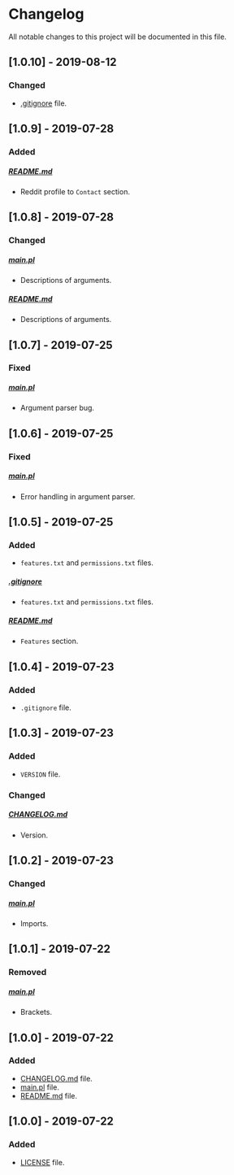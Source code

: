 # Changelog

All notable changes to this project will be documented in this file.

## [1.0.10] - 2019-08-12

### Changed

- [.gitignore](.gitignore) file.

## [1.0.9] - 2019-07-28

### Added

##### [README.md](README.md)

- Reddit profile to `Contact` section.

## [1.0.8] - 2019-07-28

### Changed

##### [main.pl](main.pl)

- Descriptions of arguments.

##### [README.md](README.md)

- Descriptions of arguments.

## [1.0.7] - 2019-07-25

### Fixed

##### [main.pl](main.pl)

- Argument parser bug.

## [1.0.6] - 2019-07-25

### Fixed

##### [main.pl](main.pl)

- Error handling in argument parser.

## [1.0.5] - 2019-07-25

### Added

- `features.txt` and `permissions.txt` files.

##### [.gitignore](.gitignore)

- `features.txt` and `permissions.txt` files.

##### [README.md](README.md)

- `Features` section.

## [1.0.4] - 2019-07-23

### Added

- `.gitignore` file.

## [1.0.3] - 2019-07-23

### Added

- `VERSION` file.

### Changed

##### [CHANGELOG.md](CHANGELOG.md)

- Version.

## [1.0.2] - 2019-07-23

### Changed

##### [main.pl](main.pl)

- Imports.

## [1.0.1] - 2019-07-22

### Removed

##### [main.pl](main.pl)

- Brackets.

## [1.0.0] - 2019-07-22

### Added

- [CHANGELOG.md](CHANGELOG.md) file.
- [main.pl](main.pl) file.
- [README.md](README.md) file.

## [1.0.0] - 2019-07-22

### Added

- [LICENSE](LICENSE) file.

